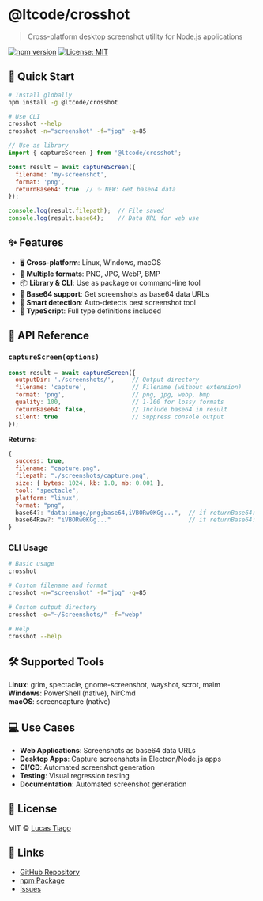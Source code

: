 # @ltcode/crosshot

> Cross-platform desktop screenshot utility for Node.js applications

[![npm version](https://badge.fury.io/js/%40ltcode%2Fcrosshot.svg)](https://badge.fury.io/js/%40ltcode%2Fcrosshot)
[![License: MIT](https://img.shields.io/badge/License-MIT-yellow.svg)](https://opensource.org/licenses/MIT)

## 🚀 Quick Start

```bash
# Install globally
npm install -g @ltcode/crosshot

# Use CLI
crosshot --help
crosshot -n="screenshot" -f="jpg" -q=85
```

```javascript
// Use as library
import { captureScreen } from '@ltcode/crosshot';

const result = await captureScreen({
  filename: 'my-screenshot',
  format: 'png',
  returnBase64: true  // ✨ NEW: Get base64 data
});

console.log(result.filepath);  // File saved
console.log(result.base64);    // Data URL for web use
```

## ✨ Features

- 🖥️ **Cross-platform**: Linux, Windows, macOS
- 📸 **Multiple formats**: PNG, JPG, WebP, BMP
- 📦 **Library & CLI**: Use as package or command-line tool
- 🎨 **Base64 support**: Get screenshots as base64 data URLs
- 🎯 **Smart detection**: Auto-detects best screenshot tool
- 🔧 **TypeScript**: Full type definitions included

## 📖 API Reference

### `captureScreen(options)`

```javascript
const result = await captureScreen({
  outputDir: './screenshots/',     // Output directory
  filename: 'capture',             // Filename (without extension)
  format: 'png',                   // png, jpg, webp, bmp
  quality: 100,                    // 1-100 for lossy formats
  returnBase64: false,             // Include base64 in result
  silent: true                     // Suppress console output
});
```

**Returns:**
```javascript
{
  success: true,
  filename: "capture.png",
  filepath: "./screenshots/capture.png",
  size: { bytes: 1024, kb: 1.0, mb: 0.001 },
  tool: "spectacle",
  platform: "linux",
  format: "png",
  base64?: "data:image/png;base64,iVBORw0KGg...",  // if returnBase64: true
  base64Raw?: "iVBORw0KGg..."                      // if returnBase64: true
}
```

### CLI Usage

```bash
# Basic usage
crosshot

# Custom filename and format  
crosshot -n="screenshot" -f="jpg" -q=85

# Custom output directory
crosshot -o="~/Screenshots/" -f="webp"

# Help
crosshot --help
```

## 🛠️ Supported Tools

**Linux**: grim, spectacle, gnome-screenshot, wayshot, scrot, maim  
**Windows**: PowerShell (native), NirCmd  
**macOS**: screencapture (native)

## 💻 Use Cases

- **Web Applications**: Screenshots as base64 data URLs
- **Desktop Apps**: Capture screenshots in Electron/Node.js apps
- **CI/CD**: Automated screenshot generation
- **Testing**: Visual regression testing
- **Documentation**: Automated screenshot generation

## 📝 License

MIT © [Lucas Tiago](https://github.com/ltcodedev)

## 🔗 Links

- [GitHub Repository](https://github.com/ltcodedev/crosshot)
- [npm Package](https://www.npmjs.com/package/@ltcode/crosshot)
- [Issues](https://github.com/ltcodedev/crosshot/issues)
